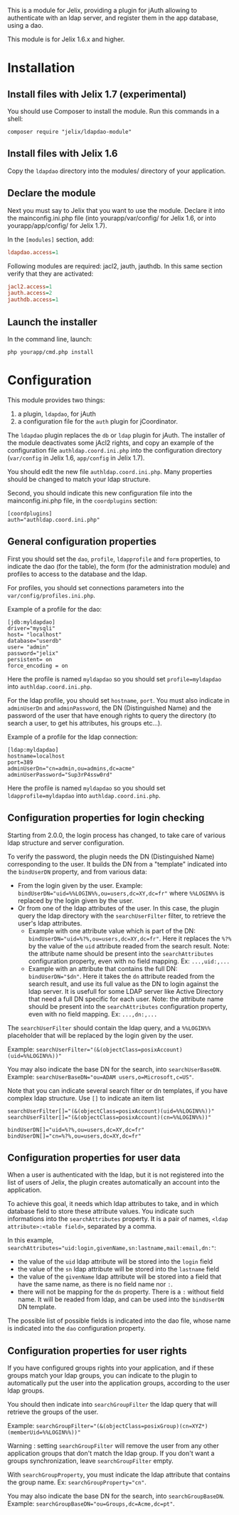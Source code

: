 This is a module for Jelix, providing a plugin for jAuth allowing to authenticate
with an ldap server, and register them in the app database, using a dao.

This module is for Jelix 1.6.x and higher. 


Installation
============

Install files with Jelix 1.7 (experimental)
-----------------------------
You should use Composer to install the module. Run this commands in a shell:
                                               
```
composer require "jelix/ldapdao-module"
```

Install files with Jelix 1.6
-----------------------------

Copy the `ldapdao` directory into the modules/ directory of your application.


Declare the module
-------------------

Next you must say to Jelix that you want to use the module. Declare
it into the mainconfig.ini.php file (into yourapp/var/config/ for Jelix 1.6,
or into yourapp/app/config/ for Jelix 1.7).

In the `[modules]` section, add:

```ini
ldapdao.access=1
```

Following modules are required: jacl2, jauth, jauthdb. In this same section 
verify that they are activated:

```ini
jacl2.access=1
jauth.access=2
jauthdb.access=1
```

Launch the installer
--------------------

In the command line, launch:

```
php yourapp/cmd.php install
```

Configuration
=============

This module provides two things:

1. a plugin, ```ldapdao```, for jAuth
2. a configuration file for the ```auth``` plugin for jCoordinator.

The ```ldapdao``` plugin replaces the `db` or `ldap` plugin for jAuth. The 
installer of the module deactivates some jAcl2 rights, and copy an example 
of the configuration file `authldap.coord.ini.php` into the configuration directory  
(`var/config` in Jelix 1.6, `app/config` in Jelix 1.7).

You should edit the new file `authldap.coord.ini.php`. Many properties
should be changed to match your ldap structure.

Second, you should indicate this new configuration file into the mainconfig.ini.php file,
in the `coordplugins` section:

```
[coordplugins]
auth="authldap.coord.ini.php"
```

General configuration properties
---------------------------------

First you should set the `dao`, `profile`, `ldapprofile` and `form` properties, 
to indicate the dao (for the table), the form (for the administration module) and 
profiles to access to the database and the ldap.

For profiles, you should set connections parameters into the `var/config/profiles.ini.php`.

Example of a profile for the dao:

```
[jdb:myldapdao]
driver="mysqli"
host= "localhost"
database="userdb"
user= "admin"
password="jelix"
persistent= on
force_encoding = on
```

Here the profile is named `myldapdao` so you should set `profile=myldapdao` into
`authldap.coord.ini.php`.

For the ldap profile, you should set `hostname`, `port`. You must also indicate 
in `adminUserDn` and `adminPassword`, the DN (Distinguished Name) and the 
password of the user that have enough rights to query the directory (to search a 
user, to get his attributes, his groups etc...).

Example of a profile for the ldap connection:

```
[ldap:myldapdao]
hostname=localhost
port=389
adminUserDn="cn=admin,ou=admins,dc=acme"
adminUserPassword="Sup3rP4ssw0rd"
```

Here the profile is named `myldapdao` so you should set `ldapprofile=myldapdao` into
`authldap.coord.ini.php`.


Configuration properties for login checking
-------------------------------------------

Starting from 2.0.0, the login process has changed, to take care of various
ldap structure and server configuration.

To verify the password, the plugin needs the DN (Distinguished Name) corresponding 
to the user. It builds the DN from a "template" indicated into the `bindUserDN`
property, and from various data:

- From the login given by the user. Example: `bindUserDN="uid=%%LOGIN%%,ou=users,dc=XY,dc=fr"`
  where `%%LOGIN%%` is replaced by the login given by the user.
- Or from one of the ldap attributes of the user. In this case, the plugin query
  the ldap directory with the `searchUserFilter` filter, to retrieve the user's
  ldap attributes.
   - Example with one attribute value which is part of the DN:
     `bindUserDN="uid=%?%,ou=users,dc=XY,dc=fr"`. Here it replaces the `%?%` by the
     value of the `uid` attribute readed from the search result.
     Note: the attribute name should be present into the `searchAttributes`
     configuration property, even with no field mapping. Ex: `...,uid:,...`
   - Example with an attribute that contains the full DN:
     `bindUserDN="$dn"`. Here it takes the `dn` attribute readed from the search
     result, and use its full value as the DN to login against the ldap server.
     It is usefull for some LDAP server like Active Directory that need a 
     full DN specific for each user.
     Note: the attribute name should be present into the `searchAttributes`
     configuration property, even with no field mapping. Ex: `...,dn:,...`
     
The `searchUserFilter` should contain the ldap query, and a `%%LOGIN%%` placeholder
that will be replaced by the login given by the user.

Example: `searchUserFilter="(&(objectClass=posixAccount)(uid=%%LOGIN%%))"`

You may also indicate the base DN for the search, into `searchUserBaseDN`. Example:
`searchUserBaseDN="ou=ADAM users,o=Microsoft,c=US"`.

Note that you can indicate several search filter or dn templates, if you have
complex ldap structure. Use `[]` to indicate an item list

```
searchUserFilter[]="(&(objectClass=posixAccount)(uid=%%LOGIN%%))"
searchUserFilter[]="(&(objectClass=posixAccount)(cn=%%LOGIN%%))"

bindUserDN[]="uid=%?%,ou=users,dc=XY,dc=fr"
bindUserDN[]="cn=%?%,ou=users,dc=XY,dc=fr"
```

Configuration properties for user data
--------------------------------------

When a user is authenticated with the ldap, but it is not registered into
the list of users of Jelix, the plugin creates automatically an account into
the application.

To achieve this goal, it needs which ldap attributes to take, and in which
database field to store these attribute values. You indicate such informations
into the `searchAttributes` property. It is a pair of names, 
`<ldap attribute>:<table field>`, separated by a comma.

In this example, `searchAttributes="uid:login,givenName,sn:lastname,mail:email,dn:"`:

- the value of the `uid` ldap attribute will be stored into the `login` field 
- the value of the `sn` ldap attribute will be stored into the `lastname` field
- the value of the `givenName` ldap attribute will be stored into a field that
  have the same name, as there is no field name nor `:`.
- there will not be mapping for the `dn` property. There is a `:` without field name.
  It will be readed from ldap, and can be used into the `bindUserDN` DN template.

The possible list of possible fields is indicated into the dao file, whose name
is indicated into the `dao` configuration property.

Configuration properties for user rights
----------------------------------------

If you have configured groups rights into your application, and if these
groups match your ldap groups, you can indicate to the plugin to automatically
put the user into the application groups, according to the user ldap groups.

You should then indicate into `searchGroupFilter` the ldap query that will
retrieve the groups of the user.

Example: `searchGroupFilter="(&(objectClass=posixGroup)(cn=XYZ*)(memberUid=%%LOGIN%%))"`

Warning : setting `searchGroupFilter` will remove the user from any other
application groups that don't match the ldap group. If you don't want
a groups synchronization, leave `searchGroupFilter` empty.

With `searchGroupProperty`, you must indicate the ldap attribute that
contains the group name. Ex: `searchGroupProperty="cn"`.

You may also indicate the base DN for the search, into `searchGroupBaseDN`. Example:
`searchGroupBaseDN="ou=Groups,dc=Acme,dc=pt"`.

